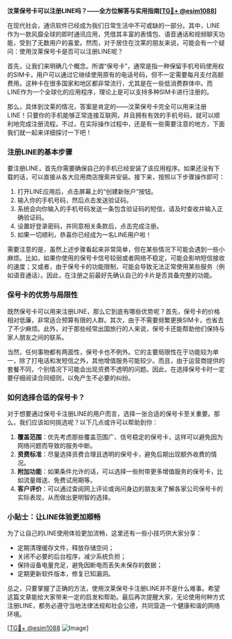 **汶莱保号卡可以注册LINE吗？——全方位解答与实用指南[[TG💪+ @esim1088](https://t.me/s/esim1088)]**

在现代社会，通讯软件已经成为我们日常生活中不可或缺的一部分。其中，LINE作为一款风靡全球的即时通讯应用，凭借其丰富的表情包、语音通话和视频聊天功能，受到了无数用户的喜爱。然而，对于居住在汶莱的朋友来说，可能会有一个疑问：使用汶莱保号卡是否可以注册LINE呢？

首先，让我们来明确几个概念。所谓“保号卡”，通常是指一种保留手机号码使用权的SIM卡，用户可以通过它继续使用原有的电话号码，但不一定需要每月支付高额费用。这种卡在很多国家和地区都非常流行，尤其是在一些低消费群体中。而LINE作为一个全球化的应用程序，理论上是可以支持多种SIM卡进行注册的。

那么，具体到汶莱的情况，答案是肯定的——汶莱保号卡完全可以用来注册LINE！只要你的手机能够正常连接互联网，并且拥有有效的手机号码，就可以顺利地完成注册流程。不过，在实际操作过程中，还是有一些需要注意的地方，下面我们就一起来详细探讨一下吧！

### 注册LINE的基本步骤

要注册LINE，首先你需要确保自己的手机已经安装了该应用程序。如果还没有下载的话，可以直接从各大应用商店搜索并安装。接下来，按照以下步骤操作即可：

1. 打开LINE应用后，点击屏幕上的“创建新账户”按钮。
2. 输入你的手机号码，然后点击发送验证码。
3. 系统会向你输入的手机号码发送一条包含验证码的短信，请及时查收并输入正确验证码。
4. 设置好登录密码，并同意相关条款后，点击完成注册。
5. 如果一切顺利，恭喜你已经成为一名LINE用户啦！

需要注意的是，虽然上述步骤看起来非常简单，但在某些情况下可能会遇到一些小麻烦。比如，如果你使用的保号卡信号较弱或者网络不稳定，可能会影响短信接收的速度；又或者，由于保号卡的功能限制，可能会导致无法正常使用某些服务（例如语音通话）。因此，在注册之前最好先确认自己的卡片是否具备完整的功能。

### 保号卡的优势与局限性

既然保号卡可以用来注册LINE，那么它到底有哪些优势呢？首先，保号卡的价格相对低廉，非常适合预算有限的人群。其次，由于不需要频繁更换SIM卡，也省去了不少麻烦。此外，对于那些经常出国旅行的人来说，保号卡还能帮助他们保持与家人朋友之间的联系。

当然，任何事物都有两面性，保号卡也不例外。它的主要局限性在于功能较为单一，除了打电话和发短信之外，其他增值服务可能较少。而且，由于运营商提供的套餐不同，个别情况下可能会出现资费不透明的问题。因此，在选择保号卡时一定要仔细阅读合同细则，以免产生不必要的纠纷。

### 如何选择合适的保号卡？

对于想要通过保号卡注册LINE的用户而言，选择一张合适的保号卡至关重要。那么，我们应该如何挑选呢？以下几点或许可以帮助到你：

1. **覆盖范围**：优先考虑那些覆盖范围广、信号稳定的保号卡，这样可以避免因为网络问题而导致的服务中断。
2. **资费标准**：尽量选择资费合理且透明的保号卡，避免后期出现额外收费的情况。
3. **附加功能**：如果条件允许的话，可以选择一些附带更多增值服务的保号卡，比如流量赠送、免费试用期等。
4. **客户评价**：可以通过查阅网上评论或询问身边的朋友来了解各家公司保号卡的实际表现，从而做出更明智的选择。

### 小贴士：让LINE体验更加顺畅

为了让自己的LINE使用体验更加流畅，这里还有一些小技巧供大家分享：

- 定期清理缓存文件，释放存储空间；
- 关闭不必要的后台程序，减少系统负担；
- 保持设备电量充足，避免因断电而丢失未保存的数据；
- 定期更新软件版本，修复已知漏洞。

总之，只要掌握了正确的方法，使用汶莱保号卡注册LINE并不是什么难事。希望这篇文章能给大家带来一定的启发和帮助。最后再次提醒大家，无论使用何种方式注册LINE，都务必遵守当地法律法规和社会公德，共同营造一个健康和谐的网络环境。

[[TG💪+ @esim1088](https://t.me/s/esim1088) ![Image](https://i.postimg.cc/4NQfJmqS/Snipaste-2025-05-13-00-14-12.png)]